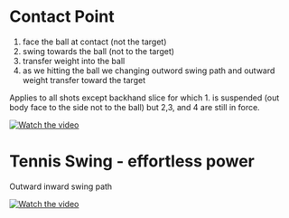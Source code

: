 # Contact Point
1. face the ball at contact (not the target)
1. swing towards the ball (not to the target)
1. transfer weight into the ball
1. as we hitting the ball we changing outword swing path and outward weight transfer toward the target

Applies to all shots except backhand slice for which 1. is suspended (out body face to the side not to the ball) but 2,3, and 4 are still in force.

[![Watch the video](https://i3.ytimg.com/vi/oor0faEKwBo/hqdefault.jpg)](https://youtu.be/oor0faEKwBo?t=656)	

# Tennis Swing - effortless power
Outward inward swing path

[![Watch the video](https://i3.ytimg.com/vi/GeElHXkCG7g/hqdefault.jpg)](https://youtu.be/GeElHXkCG7g?t=744)	
